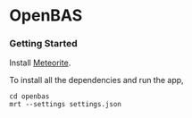 OpenBAS
===============

### Getting Started

Install [Meteorite](http://atmospherejs.com/docs/installing).

To install all the dependencies and run the app,

```
cd openbas
mrt --settings settings.json
```
